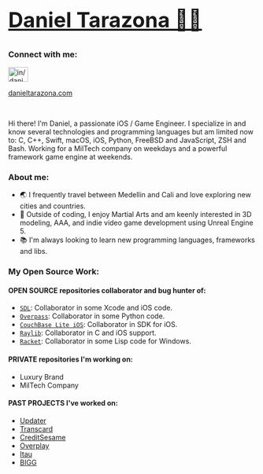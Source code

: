 # <a href="https://danieltarazona.com"><h2>Daniel Tarazona 👨‍💻</h2></a> 

<h3 align="left">Connect with me:</h3>
<p align="left">
  <a href="https://www.linkedin.com/in/danieltarazona" target="blank">
<img align="center" src="https://raw.githubusercontent.com/rahuldkjain/github-profile-readme-generator/master/src/images/icons/Social/linked-in-alt.svg" alt="in/danieltarazona" height="30" width="40"/>
  </a>
</p>
<a href="https://danieltarazona.com" target="blank">danieltarazona.com</a>

<be></br>

<p>
Hi there! I'm Daniel, a passionate iOS / Game Engineer. 
I specialize in and know several technologies and programming languages but am limited now to:
C, C++, Swift, macOS, iOS, Python, FreeBSD and JavaScript, ZSH and Bash.
Working for a MilTech company on weekdays and a powerful framework game engine at weekends.
</p>

<h3 align="left">About me:</h3>

- 🌏 I frequently travel between Medellin and Cali and love exploring new cities and countries.
- 💪 Outside of coding, I enjoy Martial Arts and am keenly interested in 3D modeling, AAA, and indie video game development using Unreal Engine 5.
- 📚 I'm always looking to learn new programming languages, frameworks and libs.

<h3 align="left">My Open Source Work:</h3>

<h4>OPEN SOURCE repositories collaborator and bug hunter of:</h4>

- <a href="https://github.com/libsdl-org/SDL">`SDL`</a>: Collaborator in some Xcode and iOS code.
- <a href="https://github.com/wiktorn/Overpass-API">`Overpass`</a>: Collaborator in some Python code.
- <a href="https://github.com/couchbase/couchbase-lite-ios"> `CouchBase Lite iOS`<a/>: Collaborator in SDK for iOS.
- <a href="https://github.com/raysan5/raylib">`Raylib`</a>: Collaborator in C and iOS support.
- <a href="https://github.com/racket/racket">`Racket`</a>: Collaborator in some Lisp code for Windows.

<h4>PRIVATE repositories I'm working on:</h4>

- Luxury Brand
- MilTech Company

<h4>PAST PROJECTS I've worked on:</h4>

- <a href="https://Updater.com" target="blank">Updater</a>
- <a href="https://Transcard.com" target="blank">Transcard</a>
- <a href="https://CreditSesame.com" target="blank">CreditSesame</a>
- <a href="https://Overplay.com" target="blank">Overplay</a>
- <a href="https://www.itau.com.uy/inst/" target="blank">Itau</a>
- <a href="https://BIGG.fit" target="blank">BIGG</a>


